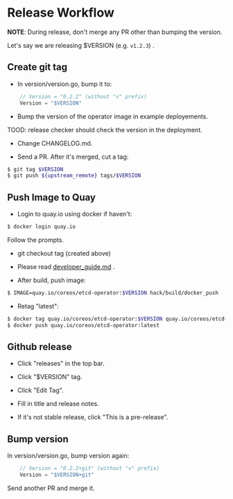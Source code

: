 # Release Workflow

**NOTE**: During release, don't merge any PR other than bumping the version.

Let's say we are releasing $VERSION (e.g. `v1.2.3`) .

## Create git tag

- In version/version.go, bump it to:
```go
	// Version = "0.2.2" (without "v" prefix)
	Version = "$VERSION" 
```

- Bump the version of the operator image in example deployements.

TOOD: release checker should check the version in the deployment.

- Change CHANGELOG.md.

- Send a PR. After it's merged, cut a tag:

``` bash
$ git tag $VERSION
$ git push ${upstream_remote} tags/$VERSION
```


## Push Image to Quay

- Login to quay.io using docker if haven't:

```bash
$ docker login quay.io
```

Follow the prompts.

- git checkout tag (created above)

- Please read [developer_guide.md](./developer_guide.md) .

- After build, push image:

```bash
$ IMAGE=quay.io/coreos/etcd-operator:$VERSION hack/build/docker_push
```

- Retag "latest":

```bash
$ docker tag quay.io/coreos/etcd-operator:$VERSION quay.io/coreos/etcd-operator:latest
$ docker push quay.io/coreos/etcd-operator:latest
```

## Github release

- Click "releases" in the top bar.

- Click "$VERSION" tag.

- Click "Edit Tag".

- Fill in title and release notes.

- If it's not stable release, click "This is a pre-release".

## Bump version

In version/version.go, bump version again:

```go
	// Version = "0.2.2+git" (without "v" prefix) 
	Version = "$VERSION+git"
```

Send another PR and merge it.

